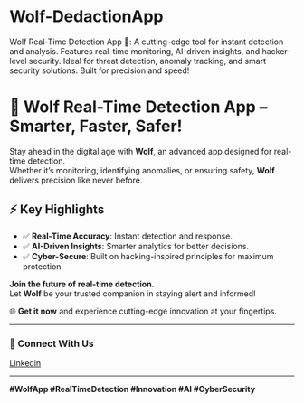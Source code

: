 # Wolf-DedactionApp
Wolf Real-Time Detection App 🐺: A cutting-edge tool for instant detection and analysis. Features real-time monitoring, AI-driven insights, and hacker-level security. Ideal for threat detection, anomaly tracking, and smart security solutions. Built for precision and speed!
# 🐺 Wolf Real-Time Detection App – Smarter, Faster, Safer!  

Stay ahead in the digital age with **Wolf**, an advanced app designed for real-time detection.  
Whether it’s monitoring, identifying anomalies, or ensuring safety, **Wolf** delivers precision like never before.  

## ⚡ Key Highlights  
- ✅ **Real-Time Accuracy**: Instant detection and response.  
- ✅ **AI-Driven Insights**: Smarter analytics for better decisions.  
- ✅ **Cyber-Secure**: Built on hacking-inspired principles for maximum protection.  

**Join the future of real-time detection.**  
Let **Wolf** be your trusted companion in staying alert and informed!  

🌐 **Get it now** and experience cutting-edge innovation at your fingertips.  

---  

### 🔗 Connect With Us  
  
[Linkedin](https://www.linkedin.com/in/tamil-selvan-383618304?utm_source=share&utm_campaign=share_via&utm_content=profile&utm_medium=android_app)  

---  

**#WolfApp #RealTimeDetection #Innovation #AI #CyberSecurity**
